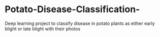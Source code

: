 # Potato-Disease-Classification-
Deep learning project to classify disease in potato plants as either early blight or late blight with their photos
